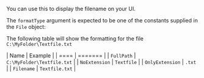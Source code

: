 You can use this to display the filename on your UI.

The `formatType` argument is expected to be one of the constants supplied in the `File` object:

The following table will show the formatting for the file `C:\MyFolder\Textfile.txt`

| Name | Example |
| ==== | ======= |
| `FullPath` | `C:\MyFolder\Textfile.txt` |
| `NoExtension` | `Textfile` |
| `OnlyExtension` | `.txt` |
| `Filename` | `Textfile.txt` |
